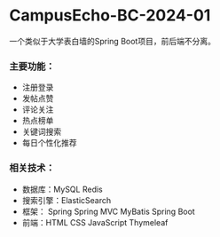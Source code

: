 # CampusEcho-BC-2024-01
一个类似于大学表白墙的Spring Boot项目，前后端不分离。

### 主要功能：
  * 注册登录<br>
  * 发帖点赞<br>
  * 评论关注<br>
  * 热点榜单<br>
  * 关键词搜索<br>
  * 每日个性化推荐<br>

### 相关技术：
  * 数据库：MySQL Redis
  * 搜索引擎：ElasticSearch
  * 框架： Spring Spring MVC MyBatis Spring Boot
  * 前端：HTML CSS JavaScript Thymeleaf 

